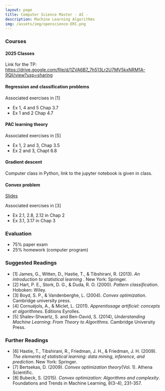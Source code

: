 ```yaml
---
layout: page
title: Computer Science Master - AI - 
description: Machine Learning Algorithms
img: /assets/img/openscience-ERC.png
---
```


### Courses

#### 2025 Classes

Link for the TP: https://drive.google.com/file/d/1ZVA6B7_7h513Lr2U7MV5kxNRM1A-9Qlj/view?usp=sharing

#### Regression and classification problems

Associated exercises in [1]
- Ex 1, 4 and 5  Chap 3.7
- Ex 1 and 2 Chap 4.7

####  PAC learning theory

Associated exercises in [5]
- Ex 1, 2 and 3, Chap 3.5
- Ex 2 and 3, Chapt 6.8

#### Gradient descent

Computer class in Python, link to the jupyter notebook is given in class.

#### Convex problem

[Slides](https://cirrus.universite-paris-saclay.fr/s/boxX8JXcDat2F2K)

Associated exercises in [3]
- Ex 2.1, 2.8, 2.12 in Chap 2
- Ex 3.1, 3.17 in Chap 3


### Evaluation

- 75% paper exam
- 25% homework (computer program)

### Suggested Readings

- [1] James, G., Witten, D., Hastie, T., & Tibshirani, R. (2013). _An introduction to statistical learning_ . New York: Springer.
- [2] Hart, P. E., Stork, D. G., & Duda, R. O. (2000). _Pattern classification_. Hoboken: Wiley.
- [3] Boyd, S. P., & Vandenberghe, L. (2004). _Convex optimization_. Cambridge university press.
- [4] Cornuéjols, A., & Miclet, L. (2011). _Apprentissage artificiel: concepts et algorithmes_. Editions Eyrolles.
- [5] Shalev-Shwartz, S. and Ben-David, S. (2014), _Understanding Machine Learning: From Theory to Algorithms_. Cambridge University Press.

### Further Readings

- [6] Hastie, T., Tibshirani, R., Friedman, J. H., & Friedman, J. H. (2009). _The elements of statistical learning: data mining, inference, and prediction_. New York: Springer.
- [7] Bertsekas, D. (2009). _Convex optimization theory_(Vol. 1). Athena Scientific.
- [8] Bubeck, S. (2015). _Convex optimization: Algorithms and complexity_. Foundations and Trends in Machine Learning, 8(3-4), 231-357.

